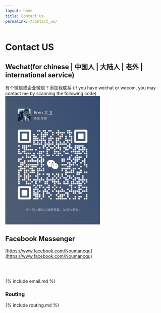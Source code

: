 ```yaml
---
layout: home
title: Contact Us
permalink: /contact_us/
---
```


# Contact US
## Wechat(for chinese | 中国人 | 大陆人 | 老外 | international service)
有个微信或企业微信？添加我联系 (if you have wechat or wecom, you may contact me by scanning the following code)
<img src="/assets/imgs/company/wechat.jpg" width="300"/>

## Facebook Messenger
[https://www.facebook.com/Noumancqu](https://www.facebook.com/Noumancqu)

<br/>
<br/>

{% include email.md %}

### Routing
{% include routing.md %}
